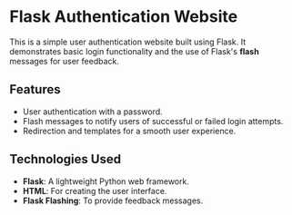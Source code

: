 # Flask Authentication Website

This is a simple user authentication website built using Flask. It demonstrates basic login functionality and the use of Flask's **flash** messages for user feedback.

## Features

- User authentication with a password.
- Flash messages to notify users of successful or failed login attempts.
- Redirection and templates for a smooth user experience.

## Technologies Used

- **Flask**: A lightweight Python web framework.
- **HTML**: For creating the user interface.
- **Flask Flashing**: To provide feedback messages.



